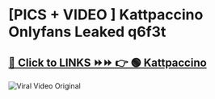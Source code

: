 
 # [PICS + VIDEO ] Kattpaccino Onlyfans Leaked q6f3t

## <h2><a href="https://clipsfans.com/Kattpaccino&ref=git">🔗 Click to LINKS ⏩⏩ 👉 🟢 Kattpaccino </a></h2>

<a href="https://clipsfans.com/Kattpaccino&ref=git" rel="nofollow" data-target="animated-image.originalLink"><img src="https://i.ibb.co.com/xMMVF88/686577567.gif" alt="Viral Video Original" style="max-width: 100%; display: inline-block;" data-target="animated-image.originalImage"></a>

